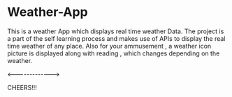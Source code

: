 # Weather-App
This is a weather App which displays real time weather Data. 
The project is a part of the self learning process and makes use of APIs to display the real time weather of any place.
Also for your ammusement , a weather icon picture is displayed along with reading , which changes depending on the weather.

<------------->

CHEERS!!!
